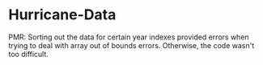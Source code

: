 # Hurricane-Data

PMR: Sorting out the data for certain year indexes provided errors when trying to deal with array out of bounds errors. Otherwise, the code wasn't too difficult.
